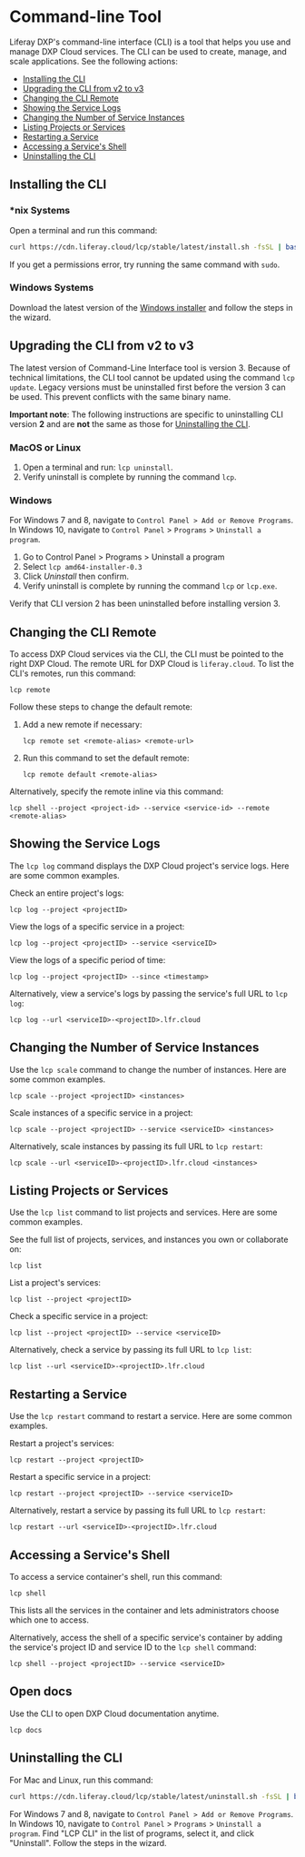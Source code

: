 # Command-line Tool

Liferay DXP's command-line interface (CLI) is a tool that helps you use and manage DXP Cloud services. The CLI can be used to create, manage, and scale applications. See the following actions:

* [Installing the CLI](#installing-the-cli)
* [Upgrading the CLI from v2 to v3](#uninstalling-version-2x)
* [Changing the CLI Remote](#changing-the-cli-remote)
* [Showing the Service Logs](#showing-the-service-logs)
* [Changing the Number of Service Instances](#changing-the-number-of-service-instances)
* [Listing Projects or Services](#listing-projects-or-services)
* [Restarting a Service](#restarting-a-service)
* [Accessing a Service's Shell](#accessing-a-services-shell)
* [Uninstalling the CLI](#uninstalling-the-cli)

## Installing the CLI

### \*nix Systems

Open a terminal and run this command:

```bash
curl https://cdn.liferay.cloud/lcp/stable/latest/install.sh -fsSL | bash
```

If you get a permissions error, try running the same command with `sudo`.

### Windows Systems

Download the latest version of the [Windows installer](https://cdn.liferay.cloud/lcp/stable/latest/lcp-install.exe) and follow the steps in the wizard.

## Upgrading the CLI from v2 to v3

The latest version of Command-Line Interface tool is version 3. Because of technical limitations, the CLI tool cannot be updated using the command `lcp update`. Legacy versions must be uninstalled first before the version 3 can be used. This prevent conflicts with the same binary name.

**Important note**: The following instructions are specific to uninstalling CLI version **2** and are **not** the same as those for [Uninstalling the CLI](#uninstalling-the-cli).

### MacOS or Linux

1. Open a terminal and run: `lcp uninstall`.
1. Verify uninstall is complete by running the command `lcp`.

### Windows

For Windows 7 and 8, navigate to `Control Panel > Add or Remove Programs`. In Windows 10, navigate to `Control Panel` > `Programs` > `Uninstall a program`.

1. Go to Control Panel > Programs > Uninstall a program
1. Select `lcp amd64-installer-0.3`
1. Click _Uninstall_ then confirm.
1. Verify uninstall is complete by running the command `lcp` or `lcp.exe`.

Verify that CLI version 2 has been uninstalled before installing version 3.

## Changing the CLI Remote

To access DXP Cloud services via the CLI, the CLI must be pointed to the right DXP Cloud. The remote URL for DXP Cloud is `liferay.cloud`. To list the CLI's remotes, run this command:

```shell
lcp remote
```

Follow these steps to change the default remote:

1. Add a new remote if necessary:

    ```shell
    lcp remote set <remote-alias> <remote-url>
    ```

1. Run this command to set the default remote:

    ```shell
    lcp remote default <remote-alias>
    ```

Alternatively, specify the remote inline via this command:

```shell
lcp shell --project <project-id> --service <service-id> --remote <remote-alias>
```

## Showing the Service Logs

The `lcp log` command displays the DXP Cloud project's service logs. Here are some common examples.

Check an entire project's logs:

```shell
lcp log --project <projectID>
```

View the logs of a specific service in a project:

```shell
lcp log --project <projectID> --service <serviceID>
```

View the logs of a specific period of time:

```shell
lcp log --project <projectID> --since <timestamp>
```

Alternatively, view a service's logs by passing the service's full URL to
`lcp log`:

```shell
lcp log --url <serviceID>-<projectID>.lfr.cloud
```

## Changing the Number of Service Instances

Use the `lcp scale` command to change the number of instances. Here are some common examples.

```shell
lcp scale --project <projectID> <instances>
```

Scale instances of a specific service in a project:

```shell
lcp scale --project <projectID> --service <serviceID> <instances>
```

Alternatively, scale instances by passing its full URL to `lcp restart`:

```shell
lcp scale --url <serviceID>-<projectID>.lfr.cloud <instances>
```

## Listing Projects or Services

Use the `lcp list` command to list projects and services. Here are some common
examples.

See the full list of projects, services, and instances you own or collaborate on:

```shell
lcp list
```

List a project's services:

```shell
lcp list --project <projectID>
```

Check a specific service in a project:

```shell
lcp list --project <projectID> --service <serviceID>
```

Alternatively, check a service by passing its full URL to `lcp list`:

```shell
lcp list --url <serviceID>-<projectID>.lfr.cloud
```

## Restarting a Service

Use the `lcp restart` command to restart a service. Here are some common
examples.

Restart a project's services:

```shell
lcp restart --project <projectID>
```

Restart a specific service in a project:

```shell
lcp restart --project <projectID> --service <serviceID>
```

Alternatively, restart a service by passing its full URL to `lcp restart`:

```shell
lcp restart --url <serviceID>-<projectID>.lfr.cloud
```

## Accessing a Service's Shell

To access a service container's shell, run this command:

```shell
lcp shell
```

This lists all the services in the container and lets administrators choose
which one to access.

Alternatively, access the shell of a specific service's container by adding the
service's project ID and service ID to the `lcp shell` command:

```shell
lcp shell --project <projectID> --service <serviceID>
```

## Open docs

Use the CLI to open DXP Cloud documentation anytime.

```shell
lcp docs
```

## Uninstalling the CLI

For Mac and Linux, run this command:

```bash
curl https://cdn.liferay.cloud/lcp/stable/latest/uninstall.sh -fsSL | bash
```

For Windows 7 and 8, navigate to `Control Panel > Add or Remove Programs`. In Windows 10, navigate to `Control Panel` > `Programs` > `Uninstall a program`. Find "LCP CLI" in the list of programs, select it, and click "Uninstall". Follow the steps in the wizard.
